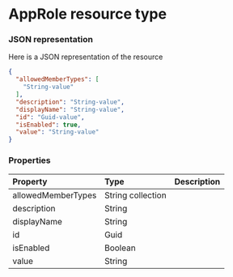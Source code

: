# AppRole resource type



### JSON representation

Here is a JSON representation of the resource

<!-- {
  "blockType": "resource",
  "optionalProperties": [

  ],
  "@odata.type": "microsoft.graph.approle"
}-->

```json
{
  "allowedMemberTypes": [
    "String-value"
  ],
  "description": "String-value",
  "displayName": "String-value",
  "id": "Guid-value",
  "isEnabled": true,
  "value": "String-value"
}

```
### Properties
| Property	   | Type	|Description|
|:---------------|:--------|:----------|
|allowedMemberTypes|String collection||
|description|String||
|displayName|String||
|id|Guid||
|isEnabled|Boolean||
|value|String||

<!-- uuid: 7e9e981a-1a8b-48df-8d70-f0dc64d99c79
2015-10-21 09:21:57 UTC -->
<!-- {
  "type": "#page.annotation",
  "description": "AppRole resource",
  "keywords": "",
  "section": "documentation",
  "tocPath": ""
}-->